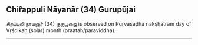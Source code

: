 ## Chir̂appuli Nāyanār (34) Gurupūjai
சிறப்புலி நாயனார் (34) குருபூஜை is observed on Pūrvāṣāḍhā nakṣhatram day of Vṛścikaḥ (solar) month (praatah/paraviddha).



---
